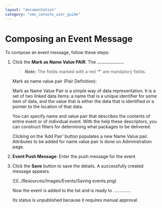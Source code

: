 ```yaml
---
layout: "documentation"
category: "vms_console_user_guide"
---
```

                            

Composing an Event Message
==========================

To compose an event message, follow these steps:

1.  Click the **Mark as Name Value PAIR**. The **..................**.
    
    > **_Note:_** The fields marked with a red ‘**\***’ are mandatory fields.
    
    Mark as name value pair (Pair Definition):
    
    Mark as Name Value Pair is a simple way of data representation. It is a set of two linked data items: a name that is a unique identifier for some item of data, and the value that is either the data that is identified or a pointer to the location of that data.
    
    You can specify name and value pair that describes the contents of entire event or of individual event. With the help these descriptors, you can construct filters for determining what packages to be delivered.
    
    Clicking on the ‘Add Pair’ button populates a new Name Value pair. Attributes to be added for name value pair is done on Administration page.
    
2.  **Event Push Message**: Enter the push message for the event.
    
3.  Click the **Save** button to save the details. A successfully created message appears.
    
      
    ![](../Resources/Images/Events/Saving events.png)
    
    Now the event is added to the list and is ready to ..............
    
    Its status is unpublished because it requires manual approval.
